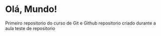 # Olá, Mundo!
 Primeiro repositorio do curso de Git e Github
 repositorio criado durante a aula
 teste de repositorio
